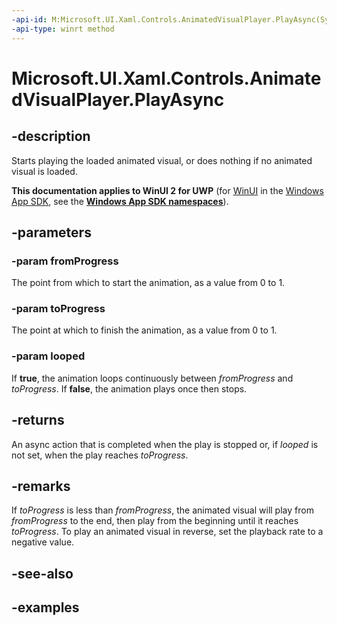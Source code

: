 ```yaml
---
-api-id: M:Microsoft.UI.Xaml.Controls.AnimatedVisualPlayer.PlayAsync(System.Double,System.Double,System.Boolean)
-api-type: winrt method
---
```


<!-- Method syntax.
public IAsyncAction AnimatedVisualPlayer.PlayAsync(Double fromProgress, Double toProgress, Boolean looped)
-->

# Microsoft.UI.Xaml.Controls.AnimatedVisualPlayer.PlayAsync

## -description

Starts playing the loaded animated visual, or does nothing if no animated visual is loaded.

**This documentation applies to WinUI 2 for UWP** (for [WinUI](/windows/apps/winui/winui3/) in the [Windows App SDK](/windows/apps/windows-app-sdk/), see the **[Windows App SDK namespaces](/windows/windows-app-sdk/api/winrt/)**).

## -parameters

### -param fromProgress

The point from which to start the animation, as a value from 0 to 1.

### -param toProgress

The point at which to finish the animation, as a value from 0 to 1.

### -param looped

If **true**, the animation loops continuously between _fromProgress_ and _toProgress_. If **false**, the animation plays once then stops.

## -returns

An async action that is completed when the play is stopped or, if _looped_ is not set, when the play reaches _toProgress_.

## -remarks

If _toProgress_ is less than _fromProgress_, the animated visual will play from _fromProgress_ to the end, then play from the beginning until it reaches _toProgress_. To play an animated visual in reverse, set the playback rate to a negative value.

## -see-also

## -examples


